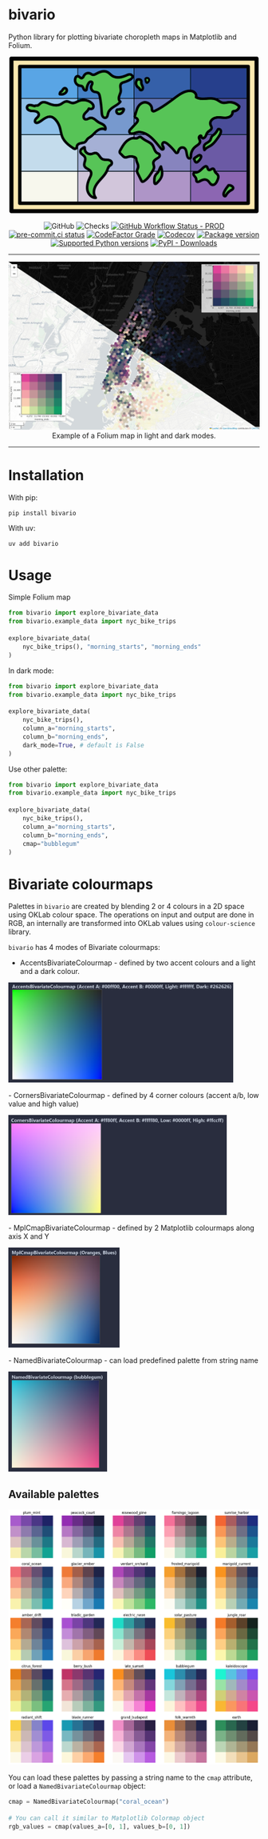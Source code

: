 # bivario
Python library for plotting bivariate choropleth maps in Matplotlib and Folium.

<p align="center">
  <img src="https://raw.githubusercontent.com/RaczeQ/bivario/main/images/bivario_logo.png" width="500"><br/>
</p>

<p align="center">
    <img alt="GitHub" src="https://img.shields.io/github/license/raczeq/bivario?logo=mit&logoColor=%23fff">
    <img src="https://img.shields.io/github/checks-status/raczeq/bivario/main?logo=GitHubActions&logoColor=%23fff" alt="Checks">
    <a href="https://github.com/raczeq/bivario/actions/workflows/ci-prod.yml" target="_blank"><img alt="GitHub Workflow Status - PROD" src="https://img.shields.io/github/actions/workflow/status/raczeq/bivario/ci-prod.yml?label=build-prod&logo=GitHubActions&logoColor=%23fff"></a>
    <a href="https://results.pre-commit.ci/latest/github/raczeq/bivario/main" target="_blank"><img src="https://results.pre-commit.ci/badge/github/raczeq/bivario/main.svg" alt="pre-commit.ci status"></a>
    <a href="https://www.codefactor.io/repository/github/raczeq/bivario"><img alt="CodeFactor Grade" src="https://img.shields.io/codefactor/grade/github/raczeq/bivario?logo=codefactor&logoColor=%23fff"></a>
    <a href="https://app.codecov.io/gh/raczeq/bivario/tree/main"><img alt="Codecov" src="https://img.shields.io/codecov/c/github/raczeq/bivario?logo=codecov&token=PRS4E02ZX0&logoColor=%23fff"></a>
    <a href="https://pypi.org/project/bivario" target="_blank"><img src="https://img.shields.io/pypi/v/bivario?color=%2334D058&label=pypi%20package&logo=pypi&logoColor=%23fff" alt="Package version"></a>
    <a href="https://pypi.org/project/bivario" target="_blank"><img src="https://img.shields.io/pypi/pyversions/bivario.svg?color=%2334D058&logo=python&logoColor=%23fff" alt="Supported Python versions"></a>
    <a href="https://pypi.org/project/bivario" target="_blank"><img alt="PyPI - Downloads" src="https://img.shields.io/pypi/dm/bivario"></a>
</p>

---

<p align="center">
  <img src="https://raw.githubusercontent.com/RaczeQ/bivario/main/images/bivario_combined.jpg"><br/>
  <span>Example of a Folium map in light and dark modes.</span>
</p>

---

# Installation

With pip:
```
pip install bivario
```

With uv:
```
uv add bivario
```

# Usage

Simple Folium map
```python
from bivario import explore_bivariate_data
from bivario.example_data import nyc_bike_trips

explore_bivariate_data(
    nyc_bike_trips(), "morning_starts", "morning_ends"
)
```

In dark mode:
```python
from bivario import explore_bivariate_data
from bivario.example_data import nyc_bike_trips

explore_bivariate_data(
    nyc_bike_trips(),
    column_a="morning_starts",
    column_b="morning_ends",
    dark_mode=True, # default is False
)
```

Use other palette:
```python
from bivario import explore_bivariate_data
from bivario.example_data import nyc_bike_trips

explore_bivariate_data(
    nyc_bike_trips(),
    column_a="morning_starts",
    column_b="morning_ends",
    cmap="bubblegum"
)
```
# Bivariate colourmaps

Palettes in `bivario` are created by blending 2 or 4 colours in a 2D space using OKLab colour space. The operations on input and output are done in RGB, an internally are transformed into OKLab values using `colour-science` library.

`bivario` has 4 modes of Bivariate colourmaps:
- AccentsBivariateColourmap - defined by two accent colours and a light and a dark colour.
<p align="left">
  <img src="https://raw.githubusercontent.com/RaczeQ/bivario/main/images/accent_repr.png" height=200><br/>
</p>
- CornersBivariateColourmap - defined by 4 corner colours (accent a/b, low value and high value)
<p align="left">
  <img src="https://raw.githubusercontent.com/RaczeQ/bivario/main/images/corner_repr.png" height=200><br/>
</p>
- MplCmapBivariateColourmap - defined by 2 Matplotlib colourmaps along axis X and Y
<p align="left">
  <img src="https://raw.githubusercontent.com/RaczeQ/bivario/main/images/mpl_repr.png" height=200><br/>
</p>
- NamedBivariateColourmap - can load predefined palette from string name
<p align="left">
  <img src="https://raw.githubusercontent.com/RaczeQ/bivario/main/images/named_repr.png" height=200><br/>
</p>

## Available palettes

<p align="center">
  <img src="https://raw.githubusercontent.com/RaczeQ/bivario/main/images/available_palettes.png"><br/>
</p>

You can load these palettes by passing a string name to the `cmap` attribute, or load a `NamedBivariateColourmap` object:

```python
cmap = NamedBivariateColourmap("coral_ocean")

# You can call it similar to Matplotlib Colormap object
rgb_values = cmap(values_a=[0, 1], values_b=[0, 1])
```

